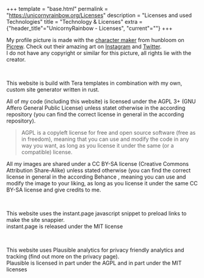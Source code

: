 +++
template = "base.html"
permalink = "https://unicornyrainbow.org/Licenses"
description = "Licenses and used Technologies"
title = "Technology & Licenses"
extra = {"header_title"="UnicornyRainbow - Licenses", "current"=""}
+++

My profile picture is made with the <a class="external" href="https://picrew.me/image_maker/626197/" target="_blank">character maker</a> from hunbloom on <a class="external" href="https://picrew.me/search/creator?crid=953491" target="_blank">Picrew</a>. Check out their amazing art on <a class="external" href="https://www.instagram.com/hunbloom/" target="_blank">Instagram</a> and <a class="external" href="https://twitter.com/hunblooms" target="_blank">Twitter</a>.\
I do not have any copyright or similar for this picture, all rights lie with the creator.

<br>

This website is build with Tera templates in combination with my own, custom site generator written in rust.

All of my code (including this website) is licensed under the AGPL 3+ (GNU Affero General Public License) unless statet otherwise in the according repository (you can find the correct license in general in the according repository).
> AGPL is a copyleft license for free and open source software (free as in freedom), meaning that you can use and modify the code in any way you want, as long as you license it under the same (or a compatible) license.

All my images are shared under a CC BY-SA license (Creative Commons Attribution Share-Alike) unless stated otherwise (you can find the correct license in general in the according Behance , meaning you can use and modify the image to your liking, as long as you license it under the same CC BY-SA  license and give credits to me.

<br>

This website uses the instant.page javascript snippet to preload links to make the site snappier.\
instant.page is released under the MIT license

<br>

This website uses Plausible analytics for privacy friendly analytics and tracking (find out more on the privacy page).\
Plausible is licensed in part under the AGPL and in part under the MIT licenses